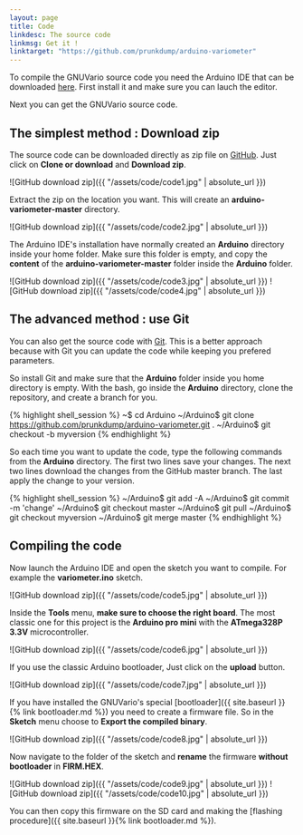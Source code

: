 ```yaml
---
layout: page
title: Code
linkdesc: The source code
linkmsg: Get it !
linktarget: "https://github.com/prunkdump/arduino-variometer"
---
```


To compile the GNUVario source code you need the Arduino IDE that can be downloaded [here](https://www.arduino.cc/en/Main/Software). First install it and make sure you can lauch the editor.

Next you can get the GNUVario source code.

The simplest method : Download zip
----------------------------------

The source code can be downloaded directly as zip file on [GitHub](https://github.com/prunkdump/arduino-variometer). Just click on **Clone or download** and **Download zip**.

![GitHub download zip]({{ "/assets/code/code1.jpg" | absolute_url }})

Extract the zip on the location you want. This will create an **arduino-variometer-master** directory.

![GitHub download zip]({{ "/assets/code/code2.jpg" | absolute_url }})

The Arduino IDE's installation have normally created an **Arduino** directory inside your home folder. Make sure this folder is empty, and copy the **content** of the **arduino-variometer-master** folder inside the **Arduino** folder.

![GitHub download zip]({{ "/assets/code/code3.jpg" | absolute_url }})
![GitHub download zip]({{ "/assets/code/code4.jpg" | absolute_url }})

The advanced method : use Git
-----------------------------

You can also get the source code with [Git](https://git-scm.com/). This is a better approach because with Git you can update the code while keeping you prefered parameters.

So install Git and make sure that the **Arduino** folder inside you home directory is empty. With the bash, go inside the **Arduino** directory, clone the repository, and create a branch for you.

{% highlight shell_session %}
~$ cd Arduino
~/Arduino$ git clone https://github.com/prunkdump/arduino-variometer.git .
~/Arduino$ git checkout -b myversion 
{% endhighlight %}

So each time you want to update the code, type the following commands from the **Arduino** directory. The first two lines save your changes. The next two lines download the changes from the GitHub master branch. The last apply the change to your version.

{% highlight shell_session %}
~/Arduino$ git add -A
~/Arduino$ git commit -m 'change'
~/Arduino$ git checkout master
~/Arduino$ git pull
~/Arduino$ git checkout myversion
~/Arduino$ git merge master
{% endhighlight %}

Compiling the code
-----------------

Now launch the Arduino IDE and open the sketch you want to compile. For example the **variometer.ino** sketch.

![GitHub download zip]({{ "/assets/code/code5.jpg" | absolute_url }})

Inside the **Tools** menu, **make sure to choose the right board**. The most classic one for this project is the **Arduino pro mini** with the **ATmega328P 3.3V** microcontroller.

![GitHub download zip]({{ "/assets/code/code6.jpg" | absolute_url }})

If you use the classic Arduino bootloader, Just click on the **upload** button.

![GitHub download zip]({{ "/assets/code/code7.jpg" | absolute_url }})

If you have installed the GNUVario's special [bootloader]({{ site.baseurl }}{% link bootloader.md %}) you need to create a firmware file. So in the **Sketch** menu choose to **Export the compiled binary**.

![GitHub download zip]({{ "/assets/code/code8.jpg" | absolute_url }})

Now navigate to the folder of the sketch and **rename** the firmware **without bootloader** in **FIRM.HEX**.

![GitHub download zip]({{ "/assets/code/code9.jpg" | absolute_url }})
![GitHub download zip]({{ "/assets/code/code10.jpg" | absolute_url }})

You can then copy this firmware on the SD card and making the [flashing procedure]({{ site.baseurl }}{% link bootloader.md %}).







